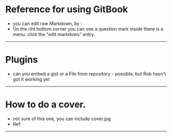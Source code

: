 # Reference for using GitBook

- you can edit raw Markdown, by :
- On the riht bottom corner you can see a question mark inside there is a menu. click the "edit markdows" entry.

---

# Plugins
- can you embed a gist or a File from repository - possible, but Rob hasn't got it working yet


---

# How to do a cover.
- not sure of this one, you can include cover.jpg
- Ref: 


---

